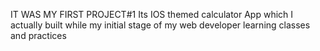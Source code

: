 IT WAS MY FIRST PROJECT#1
Its IOS themed calculator App which I actually built while my initial stage of my web developer learning classes and practices 
